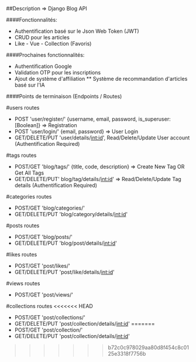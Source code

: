 ##Description => Django Blog API

####Fonctionnalités: 
* Authentification basé sur le Json Web Token (JWT)
* CRUD pour les articles
* Like - Vue - Collection (Favoris)

####Prochaines fonctionnalités: 
* Authentification Google
* Validation OTP pour les inscriptions
* Ajout de système d'affiliation 
** Système de recommandation d'articles basé sur l'IA

####Points de terminaison (Endpoints / Routes)

#users routes
- POST 'user/register/' {username, email, password, is_superuser:[Boolean]} => Registration
- POST 'user/login/' {email, password} => User Login
- GET/DELETE/PUT 'user/details/<int:id>', Read/Delete/Update User account (Authentification Required)

#tags routes
- POST/GET 'blog/tags/' {title, code, description} => Create New Tag OR Get All Tags
- GET/DELETE/PUT' blog/tag/details/<int:id>' => Read/Delete/Update Tag details (Authentification Required)

#categories routes
- POST/GET 'blog/categories/'
- GET/DELETE/PUT 'blog/category/details/<int:id>'

#posts routes
- POST/GET 'blog/posts/'
- GET/DELETE/PUT 'blog/post/details/<int:id>'

#likes routes
- POST/GET 'post/likes/'
- GET/DELETE/PUT 'post/like/details/<int:id>'

#views routes
- POST/GET 'post/views/' 

#collections routes
<<<<<<< HEAD
- POST/GET 'post/collections/'
- GET/DELETE/PUT 'post/collection/details/<int:id>'
=======
- POST/GET 'post/collection/'
- GET/DELETE/PUT 'post/collection/details/<int:id>'
>>>>>>> b72c0c978029aa80d8f454c8c0125e3318f7756b
